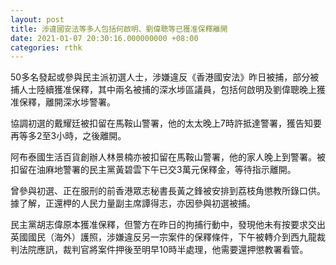 ```yaml
---
layout: post
title: 涉違國安法等多人包括何啟明、劉偉聰等已獲准保釋離開
date: 2021-01-07 20:30:16.000000000 +08:00
categories: rthk
---
```


50多名發起或參與民主派初選人士，涉嫌違反《香港國安法》昨日被捕，部分被捕人士陸續獲准保釋，其中兩名被捕的深水埗區議員，包括何啟明及劉偉聰晚上獲准保釋，離開深水埗警署。

協調初選的戴耀廷被扣留在馬鞍山警署，他的太太晚上7時許抵達警署，獲告知要再等多2至3小時，之後離開。

阿布泰國生活百貨創辦人林景楠亦被扣留在馬鞍山警署，他的家人晚上到警署。被扣留在油麻地警署的民主黨黃碧雲下午已交3萬元保釋金，等待指示離開。

曾參與初選、正在服刑的前香港眾志秘書長黃之鋒被安排到荔枝角懲教所錄口供。據了解，正還柙的人民力量副主席譚得志，亦因參與初選被捕。

民主黨胡志偉原本獲准保釋，但警方在昨日的拘捕行動中，發現他未有按要求交出英國國民（海外）護照，涉嫌違反另一宗案件的保釋條件，下午被轉介到西九龍裁判法院應訊，裁判官將案件押後至明早10時半處理，他需要還押懲教署看管。
